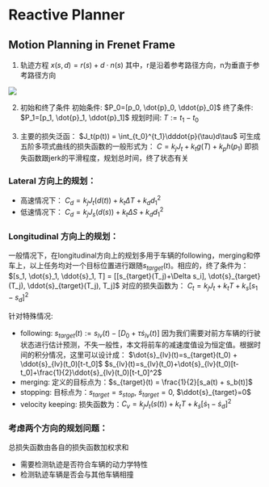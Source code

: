 # Reactive Planner
## Motion Planning in Frenet Frame

1. 轨迹方程
$x(s, d) = r(s) + d \cdot n(s)$
其中，r是沿着参考路径方向，n为垂直于参考路径方向

![](https://i.imgur.com/tbSkH7p.png)

2. 初始和终了条件
初始条件: $P_0=[p_0, \dot{p}_0, \ddot{p}_0]$
终了条件: $P_1=[p_1, \dot{p}_1, \ddot{p}_1]$
规划时间: $T:= t_1 - t_0$

3. 主要的损失泛函：
$J_t(p(t)) = \int_{t_0}^{t_1}\dddot{p}(\tau)d\tau$
可生成五阶多项式曲线的损失函数的一般形式为：
$C=k_{j}J_t + k_{t}g(T) + k_{p}h(p_1)$
即损失函数跟jerk的平滑程度，规划总时间，终了状态有关

### Lateral 方向上的规划：
* 高速情况下：
$C_d = k_{j}J_t(d(t)) + k_{t}\Delta T + k_{d}d_1^2$
* 低速情况下：
$C_d = k_{j}J_s(d(s)) + k_{t}\Delta S + k_{d}d_1^2$

### Longitudinal 方向上的规划：
一般情况下，在longitudinal方向上的规划多用于车辆的following，merging和停车上，以上任务均对一个目标位置进行跟随$s_{target}(t)$。相应的，终了条件为：
$[s_1, \dot{s}_1, \ddot{s}_1, T] = [[s_{target}(T_j)+\Delta s_i], \dot{s}_{target}(T_j), \ddot{s}_{target}(T_j), T_j]$
对应的损失函数为：
$C_t = k_{j}J_t + k_{t}T + k_{s}[s_1 - s_d]^2$

针对特殊情况:
* following:
$s_{target}(t):= s_{lv}(t) - [D_0 + \tau\dot{s}_{lv}(t)]$
因为我们需要对前方车辆的行驶状态进行估计预测，不失一般性，本文将前车的减速度值设为恒定值。根据时间的积分情况，这里可以设计成：
$\dot{s}_{lv}(t)=s_{target}(t_0) + \ddot{s}_{lv}(t_0)[t-t_0]$
$s_{lv}(t)=s_{lv}(t_0)+\dot{s}_{lv}(t_0)[t-t_0]+\frac{1}{2}\ddot{s}_{lv}(t_0)[t-t_0]^2$
* merging:
定义的目标点为：$s_{target}(t) = \frac{1}{2}[s_a(t) + s_b(t)]$
* stopping:
目标点为：$s_{target}=s_{stop}$, $\dot{s}_{target}=0$, $\ddot{s}_{target}=0$ 
* velocity keeping:
损失函数为：$C_{v}=k_{j}J_{t}(s(t)) + k_{t}T + k_{\dot{s}}[\dot{s}_1-\dot{s}_d]^2$

### 考虑两个方向的规划问题：
总损失函数由各自的损失函数加权求和
* 需要检测轨迹是否符合车辆的动力学特性
* 检测轨迹车辆是否会与其他车辆相撞


